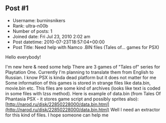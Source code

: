 ## Post #1
- Username: burninsnikers
- Rank: ultra-n00b
- Number of posts: 1
- Joined date: Fri Jul 23, 2010 2:02 am
- Post datetime: 2010-07-23T18:57:04+00:00
- Post Title: Need help with Namco .BIN files (Tales of... games for PSX)

Hello everybody!

I'm new here & need some help
There are 3 games of "Tales of" series for Playtation One. Currently I'm planning to translate them from English to Russian. I know PSX is kinda dead platform but it does not matter for me    Some information of this games is stored in strange files like data.bin, movie.bin etc. This files are some kind of archives (looks like text is coded in some files with lzss method). Here is example of data.bin (from Tales Of Phantasia PSX - it stores game script and possibly sprites also):
[http://narod.ru/disk/22850228000/data.bin.html](http://narod.ru/disk/22850228000/data.bin.html)
Well I need an extractor for this kind of files. I hope someone can help me
